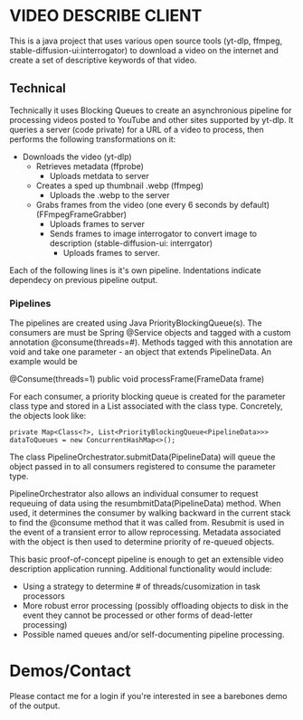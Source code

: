 # VIDEO DESCRIBE CLIENT

This is a java project that uses various open source tools (yt-dlp, ffmpeg, stable-diffusion-ui:interrogator) to download a video on the internet and create a set of descriptive keywords of that video. 


## Technical

Technically it uses Blocking Queues to create an asynchronious pipeline for processing videos posted to YouTube and other sites 
supported by yt-dlp. It queries a server (code private) for a URL of a video to process, then performs the following transformations on it:

- Downloads the video (yt-dlp)
    -  Retrieves metadata (ffprobe)
        - Uploads metdata to server
    - Creates a sped up thumbnail .webp (ffmpeg)
        - Uploads the .webp to the server
    - Grabs frames from the video (one every 6 seconds by default) (FFmpegFrameGrabber)
        - Uploads frames to server
        - Sends frames to image interrogator to convert image to description (stable-diffusion-ui: interrgator)
            - Uploads frames to server.

Each of the following lines is it's own pipeline. Indentations indicate dependecy on previous pipeline output.


### Pipelines

The pipelines are created using Java PriorityBlockingQueue(s). The consumers are must be Spring @Service objects and tagged with a custom annotation @consume(threads=#). Methods tagged with this annotation are void and take one parameter - an object that extends PipelineData. An example would be

@Consume(threads=1)
public void processFrame(FrameData frame)

For each consumer, a priority blocking queue is created for the parameter class type and stored in a List associated with the class type. Concretely, the objects look like:
    
    private Map<Class<?>, List<PriorityBlockingQueue<PipelineData>>> dataToQueues = new ConcurrentHashMap<>();

The class PipelineOrchestrator.submitData(PipelineData) will queue the object passed in to all consumers registered to consume the parameter type.

PipelineOrchestrator also allows an individual consumer to request requeuing of data using the resumbmitData(PipelineData) method. When used, it determines the consumer by walking backward in the current stack to find the @consume method that it was called from. Resubmit is used in the event of a transient error to allow reprocessing. Metadata associated with the object is then used to determine priority of re-queued objects.

This basic proof-of-concept pipeline is enough to get an extensible video description application running. Additional functionality would include:
- Using a strategy to determine # of threads/cusomization in task processors 
- More robust error processing (possibly offloading objects to disk in the event they cannot be processed or other forms of dead-letter processing)
- Possible named queues and/or self-documenting pipeline processing.

# Demos/Contact


Please contact me for a login if you're interested in see a barebones demo of the output.
